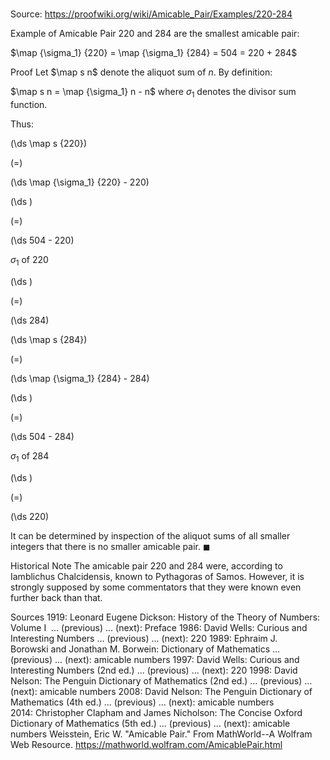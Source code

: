 # 

Source: https://proofwiki.org/wiki/Amicable_Pair/Examples/220-284



Example of Amicable Pair
$220$ and $284$ are the smallest amicable pair:

$\map {\sigma_1} {220} = \map {\sigma_1} {284} = 504 = 220 + 284$


Proof
Let $\map s n$ denote the aliquot sum of $n$.
By definition:

$\map s n = \map {\sigma_1} n - n$
where $\sigma_1$ denotes the divisor sum function.

Thus:














\(\ds \map s {220}\)

\(=\)







\(\ds \map {\sigma_1} {220} - 220\)




















\(\ds \)

\(=\)







\(\ds 504 - 220\)





$\sigma_1$ of $220$














\(\ds \)

\(=\)







\(\ds 284\)
























\(\ds \map s {284}\)

\(=\)







\(\ds \map {\sigma_1} {284} - 284\)




















\(\ds \)

\(=\)







\(\ds 504 - 284\)





$\sigma_1$ of $284$














\(\ds \)

\(=\)







\(\ds 220\)










It can be determined by inspection of the aliquot sums of all smaller integers that there is no smaller amicable pair.
$\blacksquare$


Historical Note
The amicable pair $220$ and $284$ were, according to Iamblichus Chalcidensis, known to Pythagoras of Samos.
However, it is strongly supposed by some commentators that they were known even further back than that.


Sources
1919: Leonard Eugene Dickson: History of the Theory of Numbers: Volume $\text { I }$ ... (previous) ... (next): Preface
1986: David Wells: Curious and Interesting Numbers ... (previous) ... (next): $220$
1989: Ephraim J. Borowski and Jonathan M. Borwein: Dictionary of Mathematics ... (previous) ... (next): amicable numbers
1997: David Wells: Curious and Interesting Numbers (2nd ed.) ... (previous) ... (next): $220$
1998: David Nelson: The Penguin Dictionary of Mathematics (2nd ed.) ... (previous) ... (next): amicable numbers
2008: David Nelson: The Penguin Dictionary of Mathematics (4th ed.) ... (previous) ... (next): amicable numbers
2014: Christopher Clapham and James Nicholson: The Concise Oxford Dictionary of Mathematics (5th ed.) ... (previous) ... (next): amicable numbers
Weisstein, Eric W. "Amicable Pair." From MathWorld--A Wolfram Web Resource.  https://mathworld.wolfram.com/AmicablePair.html




